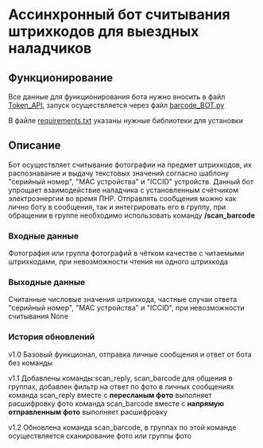 # Ассинхронный бот считывания штрихкодов для выездных наладчиков

##  Функционирование
Все данные для функционирования бота нужно вносить в файл [Token_API](https://github.com/IvanZaitsevSPb/bot_barcode_reading/blob/main/Token_API.py), запуск осуществляется через файл [barcode_BOT.py](https://github.com/IvanZaitsevSPb/bot_barcode_reading/blob/main/barcode_BOT.py)

В файле [requirements.txt](https://github.com/IvanZaitsevSPb/bot_barcode_reading/blob/main/requirements.txt) указаны нужные библиотеки для установки

##  Описание

Бот осуществляет считывание фотографии на предмет штрихкодов, их распознавание и выдачу текстовых значений согласно шаблону "серийный номер", "MAC устройства" и "ICCID" устройств.
Данный бот упрощает взаимодействие наладчика с установленным счётчиком электроэнергии 
во время ПНР. Отправлять сообщения можно как лично боту в сообщения, так и интегрировать его в группу, 
при обращении в группе необходимо использовать команду **/scan_barcode**

### Входные данные
Фотография или группа фотографий в чётком качестве с читаемыми штрихкодами, при невозможности чтения ни одного штрихкода

### Выходные данные
Считанные числовые значения штрихкода, частные случаи ответа "серийный номер", "MAC устройства" и "ICCID", при невозможности считывания None

### История обновлений
v1.0 Базовый функционал, отправка личные сообщения и ответ от бота без команды

v1.1 Добавлены команды:scan_reply, scan_barcode для общения в группах, добавлен фильтр на ответ по фото в личных сообщениях
команда scan_reply вместе с **пересланым фото** выполняет расшифровку фото
команда scan_barcode вместе с **напрямую отправленным фото** выполняет расшифровку

v1.2 Обновлена команда scan_barcode, в группах по этой команде осуществляется сканирование фото или группы фото

